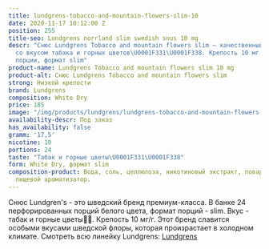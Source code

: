 ```yaml
---
title: lundgrens-tobacco-and-mountain-flowers-slim-10
date: 2020-11-17 10:12:00 Z
position: 255
title-seo: Lundgrens norrland slim swedish snus 10 mg
descr: "Снюс Lundgrens Tobacco and mountain flowers slim — качественный шведский снюс
  со вкусом табака и горных цветов\U0001F331\U0001F338. Крепость 10 мг никотина. 24
  порции, формат slim"
product-name: Lundgrens Tobacco and mountain flowers slim 10 mg
product-alt: Снюс Lundgrens Tobacco and mountain flowers slim
strong: Низкой крепости
brand: Lundgrens
composition: White Dry
price: 185
image: "/img/products/lundgrens/lundgrens-tobacco-and-mountain-flowers-slim-10.jpg"
availability-descr: Под заказ
has_availability: false
gramm: '17,5'
nicotine: 10
portions: 24
taste: "Табак и горные цветы\U0001F331\U0001F338"
form: White Dry, формат slim
composition-product: Вода, соль, целлюлоза, никотиновый экстракт, поваренная сода,
  пищевой ароматизатор.
---
```


Снюс Lundgren's - это  шведский бренд премиум-класса. В банке 24 перфорированных порций белого цвета, формат порций - slim. Вкус - табак и горные цветы🌱🌸. Крепость 10 мг/г. Этот бренд славится особыми вкусами шведской флоры, которая произрастает в холодном климате. Смотреть всю линейку Lundgrens: <a href="/lundgrens-snus">Lundgrens</a>